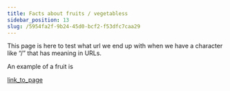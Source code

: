 ```yaml
---
title: Facts about fruits / vegetabless
sidebar_position: 13
slug: /5954fa2f-9b24-45d0-bcf2-f53dfc7caa29
---
```




This page is here to test what url we end up with when we have a character like “/” that has meaning in URLs.


An example of a fruit is 


[link_to_page](d3f3d4dd-534e-46b8-86c1-975a616982bd)

